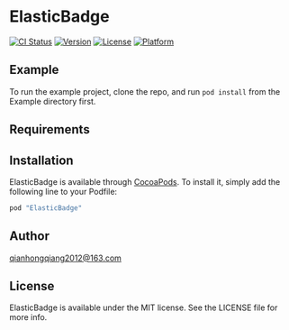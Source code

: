 # ElasticBadge

[![CI Status](http://img.shields.io/travis/qianhongqiang2012@163.com/ElasticBadge.svg?style=flat)](https://travis-ci.org/qianhongqiang2012@163.com/ElasticBadge)
[![Version](https://img.shields.io/cocoapods/v/ElasticBadge.svg?style=flat)](http://cocoapods.org/pods/ElasticBadge)
[![License](https://img.shields.io/cocoapods/l/ElasticBadge.svg?style=flat)](http://cocoapods.org/pods/ElasticBadge)
[![Platform](https://img.shields.io/cocoapods/p/ElasticBadge.svg?style=flat)](http://cocoapods.org/pods/ElasticBadge)

## Example

To run the example project, clone the repo, and run `pod install` from the Example directory first.

## Requirements

## Installation

ElasticBadge is available through [CocoaPods](http://cocoapods.org). To install
it, simply add the following line to your Podfile:

```ruby
pod "ElasticBadge"
```

## Author

qianhongqiang2012@163.com

## License

ElasticBadge is available under the MIT license. See the LICENSE file for more info.
